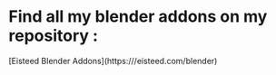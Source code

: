 <h1>Find all my blender addons on my repository :</h1>
[Eisteed Blender Addons](https:///eisteed.com/blender)
